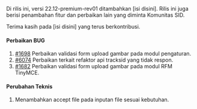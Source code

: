 Di rilis ini, versi 22.12-premium-rev01 ditambahkan [isi disini]. Rilis ini juga berisi penambahan fitur dan perbaikan lain yang diminta Komunitas SID.

Terima kasih pada [isi disini] yang terus berkontribusi.



#### Perbaikan BUG

1. [#1698](https://github.com/OpenSID/premium/issues/1698) Perbaikan validasi form upload gambar pada modul pengaturan.
2. [#6074](https://github.com/OpenSID/OpenSID/issues/6074) Perbaikan terkait refaktor api tracksid yang tidak respon.
3. [#1682](https://github.com/OpenSID/premium/issues/1682) Perbaikan validasi form upload gambar pada modul RFM TinyMCE.

#### Perubahan Teknis

1. Menambahkan accept file pada inputan file sesuai kebutuhan.
